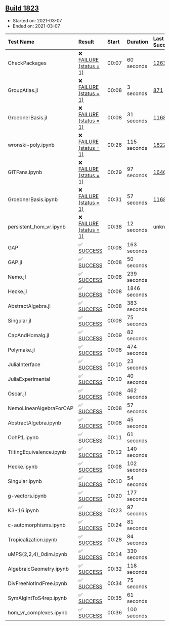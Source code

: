 ## [Build 1823](https://oscarci.mathematik.uni-kl.de/job/oscar-stable/1823/)

* Started on: 2021-03-07
* Ended on: 2021-03-07

| Test Name    | Result | Start | Duration | Last Success | First Failure |
|:-------------|:-------|:------|:---------|:-------------|:--------------|
| CheckPackages | ❌ [FAILURE (status = 1)](https://oscarci.mathematik.uni-kl.de/job/oscar-stable/1823/artifact/logs/build-1823/CheckPackages.log) | 00:07 | 60 seconds | [1263](https://oscarci.mathematik.uni-kl.de/job/oscar-stable/1263/) | [1264](https://oscarci.mathematik.uni-kl.de/job/oscar-stable/1264/) |
| GroupAtlas.jl | ❌ [FAILURE (status = 1)](https://oscarci.mathematik.uni-kl.de/job/oscar-stable/1823/artifact/logs/build-1823/GroupAtlas.jl.log) | 00:08 | 3 seconds | [871](https://oscarci.mathematik.uni-kl.de/job/oscar-stable/871/) | [872](https://oscarci.mathematik.uni-kl.de/job/oscar-stable/872/) |
| GroebnerBasis.jl | ❌ [FAILURE (status = 1)](https://oscarci.mathematik.uni-kl.de/job/oscar-stable/1823/artifact/logs/build-1823/GroebnerBasis.jl.log) | 00:08 | 31 seconds | [1168](https://oscarci.mathematik.uni-kl.de/job/oscar-stable/1168/) | [1169](https://oscarci.mathematik.uni-kl.de/job/oscar-stable/1169/) |
| wronski-poly.ipynb | ❌ [FAILURE (status = 1)](https://oscarci.mathematik.uni-kl.de/job/oscar-stable/1823/artifact/logs/build-1823/wronski-poly.ipynb.log) | 00:26 | 115 seconds | [1822](https://oscarci.mathematik.uni-kl.de/job/oscar-stable/1822/) | [1823](https://oscarci.mathematik.uni-kl.de/job/oscar-stable/1823/) |
| GITFans.ipynb | ❌ [FAILURE (status = 1)](https://oscarci.mathematik.uni-kl.de/job/oscar-stable/1823/artifact/logs/build-1823/GITFans.ipynb.log) | 00:29 | 97 seconds | [1646](https://oscarci.mathematik.uni-kl.de/job/oscar-stable/1646/) | [1647](https://oscarci.mathematik.uni-kl.de/job/oscar-stable/1647/) |
| GroebnerBasis.ipynb | ❌ [FAILURE (status = 1)](https://oscarci.mathematik.uni-kl.de/job/oscar-stable/1823/artifact/logs/build-1823/GroebnerBasis.ipynb.log) | 00:31 | 57 seconds | [1168](https://oscarci.mathematik.uni-kl.de/job/oscar-stable/1168/) | [1169](https://oscarci.mathematik.uni-kl.de/job/oscar-stable/1169/) |
| persistent_hom_vr.ipynb | ❌ [FAILURE (status = 1)](https://oscarci.mathematik.uni-kl.de/job/oscar-stable/1823/artifact/logs/build-1823/persistent_hom_vr.ipynb.log) | 00:38 | 12 seconds | unknown | unknown |
| GAP | ✅ [SUCCESS](https://oscarci.mathematik.uni-kl.de/job/oscar-stable/1823/artifact/logs/build-1823/GAP.log) | 00:08 | 163 seconds |  |  |
| GAP.jl | ✅ [SUCCESS](https://oscarci.mathematik.uni-kl.de/job/oscar-stable/1823/artifact/logs/build-1823/GAP.jl.log) | 00:08 | 50 seconds |  |  |
| Nemo.jl | ✅ [SUCCESS](https://oscarci.mathematik.uni-kl.de/job/oscar-stable/1823/artifact/logs/build-1823/Nemo.jl.log) | 00:08 | 239 seconds |  |  |
| Hecke.jl | ✅ [SUCCESS](https://oscarci.mathematik.uni-kl.de/job/oscar-stable/1823/artifact/logs/build-1823/Hecke.jl.log) | 00:08 | 1846 seconds |  |  |
| AbstractAlgebra.jl | ✅ [SUCCESS](https://oscarci.mathematik.uni-kl.de/job/oscar-stable/1823/artifact/logs/build-1823/AbstractAlgebra.jl.log) | 00:08 | 383 seconds |  |  |
| Singular.jl | ✅ [SUCCESS](https://oscarci.mathematik.uni-kl.de/job/oscar-stable/1823/artifact/logs/build-1823/Singular.jl.log) | 00:08 | 75 seconds |  |  |
| CapAndHomalg.jl | ✅ [SUCCESS](https://oscarci.mathematik.uni-kl.de/job/oscar-stable/1823/artifact/logs/build-1823/CapAndHomalg.jl.log) | 00:09 | 82 seconds |  |  |
| Polymake.jl | ✅ [SUCCESS](https://oscarci.mathematik.uni-kl.de/job/oscar-stable/1823/artifact/logs/build-1823/Polymake.jl.log) | 00:08 | 474 seconds |  |  |
| JuliaInterface | ✅ [SUCCESS](https://oscarci.mathematik.uni-kl.de/job/oscar-stable/1823/artifact/logs/build-1823/JuliaInterface.log) | 00:10 | 23 seconds |  |  |
| JuliaExperimental | ✅ [SUCCESS](https://oscarci.mathematik.uni-kl.de/job/oscar-stable/1823/artifact/logs/build-1823/JuliaExperimental.log) | 00:10 | 40 seconds |  |  |
| Oscar.jl | ✅ [SUCCESS](https://oscarci.mathematik.uni-kl.de/job/oscar-stable/1823/artifact/logs/build-1823/Oscar.jl.log) | 00:08 | 462 seconds |  |  |
| NemoLinearAlgebraForCAP | ✅ [SUCCESS](https://oscarci.mathematik.uni-kl.de/job/oscar-stable/1823/artifact/logs/build-1823/NemoLinearAlgebraForCAP.log) | 00:08 | 57 seconds |  |  |
| AbstractAlgebra.ipynb | ✅ [SUCCESS](https://oscarci.mathematik.uni-kl.de/job/oscar-stable/1823/artifact/logs/build-1823/AbstractAlgebra.ipynb.log) | 00:08 | 45 seconds |  |  |
| CohP1.ipynb | ✅ [SUCCESS](https://oscarci.mathematik.uni-kl.de/job/oscar-stable/1823/artifact/logs/build-1823/CohP1.ipynb.log) | 00:11 | 61 seconds |  |  |
| TiltingEquivalence.ipynb | ✅ [SUCCESS](https://oscarci.mathematik.uni-kl.de/job/oscar-stable/1823/artifact/logs/build-1823/TiltingEquivalence.ipynb.log) | 00:12 | 140 seconds |  |  |
| Hecke.ipynb | ✅ [SUCCESS](https://oscarci.mathematik.uni-kl.de/job/oscar-stable/1823/artifact/logs/build-1823/Hecke.ipynb.log) | 00:08 | 102 seconds |  |  |
| Singular.ipynb | ✅ [SUCCESS](https://oscarci.mathematik.uni-kl.de/job/oscar-stable/1823/artifact/logs/build-1823/Singular.ipynb.log) | 00:10 | 54 seconds |  |  |
| g-vectors.ipynb | ✅ [SUCCESS](https://oscarci.mathematik.uni-kl.de/job/oscar-stable/1823/artifact/logs/build-1823/g-vectors.ipynb.log) | 00:20 | 177 seconds |  |  |
| K3-16.ipynb | ✅ [SUCCESS](https://oscarci.mathematik.uni-kl.de/job/oscar-stable/1823/artifact/logs/build-1823/K3-16.ipynb.log) | 00:23 | 97 seconds |  |  |
| c-automorphisms.ipynb | ✅ [SUCCESS](https://oscarci.mathematik.uni-kl.de/job/oscar-stable/1823/artifact/logs/build-1823/c-automorphisms.ipynb.log) | 00:24 | 81 seconds |  |  |
| Tropicalization.ipynb | ✅ [SUCCESS](https://oscarci.mathematik.uni-kl.de/job/oscar-stable/1823/artifact/logs/build-1823/Tropicalization.ipynb.log) | 00:28 | 84 seconds |  |  |
| uMPS(2,2,4)_0dim.ipynb | ✅ [SUCCESS](https://oscarci.mathematik.uni-kl.de/job/oscar-stable/1823/artifact/logs/build-1823/uMPS-2-2-4-_0dim.ipynb.log) | 00:14 | 330 seconds |  |  |
| AlgebraicGeometry.ipynb | ✅ [SUCCESS](https://oscarci.mathematik.uni-kl.de/job/oscar-stable/1823/artifact/logs/build-1823/AlgebraicGeometry.ipynb.log) | 00:32 | 118 seconds |  |  |
| DivFreeNotIndFree.ipynb | ✅ [SUCCESS](https://oscarci.mathematik.uni-kl.de/job/oscar-stable/1823/artifact/logs/build-1823/DivFreeNotIndFree.ipynb.log) | 00:34 | 75 seconds |  |  |
| SymAlgIntToS4rep.ipynb | ✅ [SUCCESS](https://oscarci.mathematik.uni-kl.de/job/oscar-stable/1823/artifact/logs/build-1823/SymAlgIntToS4rep.ipynb.log) | 00:35 | 61 seconds |  |  |
| hom_vr_complexes.ipynb | ✅ [SUCCESS](https://oscarci.mathematik.uni-kl.de/job/oscar-stable/1823/artifact/logs/build-1823/hom_vr_complexes.ipynb.log) | 00:36 | 100 seconds |  |  |
